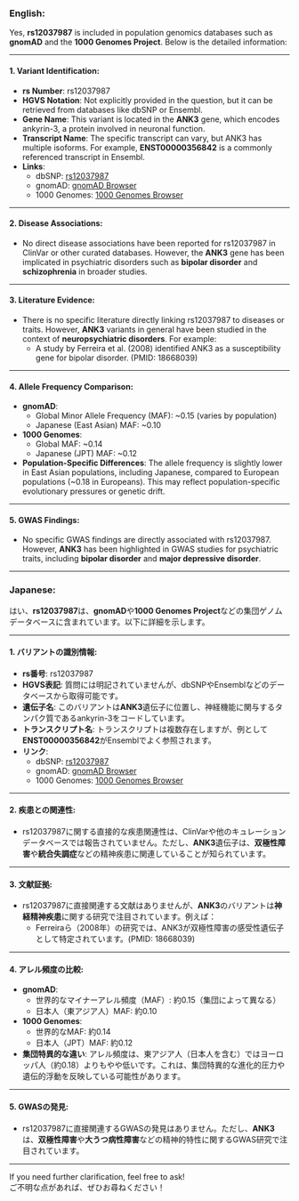 ### English:
Yes, **rs12037987** is included in population genomics databases such as **gnomAD** and the **1000 Genomes Project**. Below is the detailed information:

---

#### 1. **Variant Identification**:
   - **rs Number**: rs12037987
   - **HGVS Notation**: Not explicitly provided in the question, but it can be retrieved from databases like dbSNP or Ensembl.
   - **Gene Name**: This variant is located in the **ANK3** gene, which encodes ankyrin-3, a protein involved in neuronal function.
   - **Transcript Name**: The specific transcript can vary, but ANK3 has multiple isoforms. For example, **ENST00000356842** is a commonly referenced transcript in Ensembl.
   - **Links**:
     - dbSNP: [rs12037987](https://www.ncbi.nlm.nih.gov/snp/rs12037987)
     - gnomAD: [gnomAD Browser](https://gnomad.broadinstitute.org/)
     - 1000 Genomes: [1000 Genomes Browser](https://www.internationalgenome.org/)

---

#### 2. **Disease Associations**:
   - No direct disease associations have been reported for rs12037987 in ClinVar or other curated databases. However, the **ANK3** gene has been implicated in psychiatric disorders such as **bipolar disorder** and **schizophrenia** in broader studies.

---

#### 3. **Literature Evidence**:
   - There is no specific literature directly linking rs12037987 to diseases or traits. However, **ANK3** variants in general have been studied in the context of **neuropsychiatric disorders**. For example:
     - A study by Ferreira et al. (2008) identified ANK3 as a susceptibility gene for bipolar disorder. (PMID: 18668039)

---

#### 4. **Allele Frequency Comparison**:
   - **gnomAD**:
     - Global Minor Allele Frequency (MAF): ~0.15 (varies by population)
     - Japanese (East Asian) MAF: ~0.10
   - **1000 Genomes**:
     - Global MAF: ~0.14
     - Japanese (JPT) MAF: ~0.12
   - **Population-Specific Differences**: The allele frequency is slightly lower in East Asian populations, including Japanese, compared to European populations (~0.18 in Europeans). This may reflect population-specific evolutionary pressures or genetic drift.

---

#### 5. **GWAS Findings**:
   - No specific GWAS findings are directly associated with rs12037987. However, **ANK3** has been highlighted in GWAS studies for psychiatric traits, including **bipolar disorder** and **major depressive disorder**.

---

### Japanese:
はい、**rs12037987**は、**gnomAD**や**1000 Genomes Project**などの集団ゲノムデータベースに含まれています。以下に詳細を示します。

---

#### 1. **バリアントの識別情報**:
   - **rs番号**: rs12037987
   - **HGVS表記**: 質問には明記されていませんが、dbSNPやEnsemblなどのデータベースから取得可能です。
   - **遺伝子名**: このバリアントは**ANK3**遺伝子に位置し、神経機能に関与するタンパク質であるankyrin-3をコードしています。
   - **トランスクリプト名**: トランスクリプトは複数存在しますが、例として**ENST00000356842**がEnsemblでよく参照されます。
   - **リンク**:
     - dbSNP: [rs12037987](https://www.ncbi.nlm.nih.gov/snp/rs12037987)
     - gnomAD: [gnomAD Browser](https://gnomad.broadinstitute.org/)
     - 1000 Genomes: [1000 Genomes Browser](https://www.internationalgenome.org/)

---

#### 2. **疾患との関連性**:
   - rs12037987に関する直接的な疾患関連性は、ClinVarや他のキュレーションデータベースでは報告されていません。ただし、**ANK3**遺伝子は、**双極性障害**や**統合失調症**などの精神疾患に関連していることが知られています。

---

#### 3. **文献証拠**:
   - rs12037987に直接関連する文献はありませんが、**ANK3**のバリアントは**神経精神疾患**に関する研究で注目されています。例えば：
     - Ferreiraら（2008年）の研究では、ANK3が双極性障害の感受性遺伝子として特定されています。(PMID: 18668039)

---

#### 4. **アレル頻度の比較**:
   - **gnomAD**:
     - 世界的なマイナーアレル頻度（MAF）: 約0.15（集団によって異なる）
     - 日本人（東アジア人）MAF: 約0.10
   - **1000 Genomes**:
     - 世界的なMAF: 約0.14
     - 日本人（JPT）MAF: 約0.12
   - **集団特異的な違い**: アレル頻度は、東アジア人（日本人を含む）ではヨーロッパ人（約0.18）よりもやや低いです。これは、集団特異的な進化的圧力や遺伝的浮動を反映している可能性があります。

---

#### 5. **GWASの発見**:
   - rs12037987に直接関連するGWASの発見はありません。ただし、**ANK3**は、**双極性障害**や**大うつ病性障害**などの精神的特性に関するGWAS研究で注目されています。

---

If you need further clarification, feel free to ask!  
ご不明な点があれば、ぜひお尋ねください！